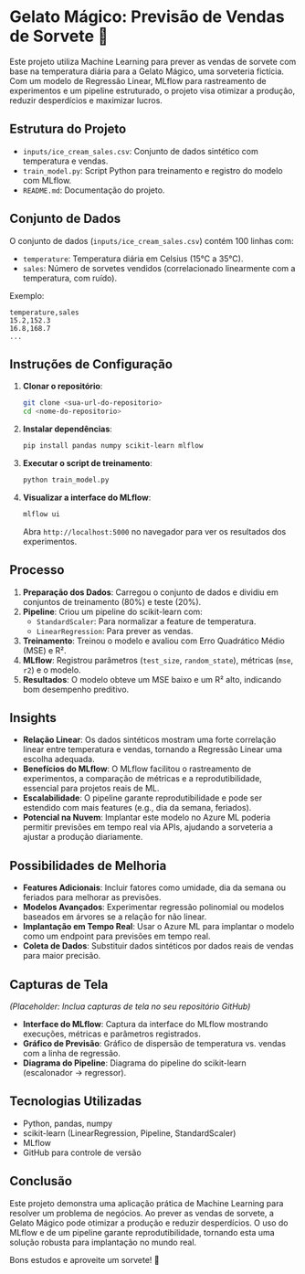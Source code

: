 # Gelato Mágico: Previsão de Vendas de Sorvete 🍦

Este projeto utiliza Machine Learning para prever as vendas de sorvete com base na temperatura diária para a Gelato Mágico, uma sorveteria fictícia. Com um modelo de Regressão Linear, MLflow para rastreamento de experimentos e um pipeline estruturado, o projeto visa otimizar a produção, reduzir desperdícios e maximizar lucros.

## Estrutura do Projeto
- `inputs/ice_cream_sales.csv`: Conjunto de dados sintético com temperatura e vendas.
- `train_model.py`: Script Python para treinamento e registro do modelo com MLflow.
- `README.md`: Documentação do projeto.

## Conjunto de Dados
O conjunto de dados (`inputs/ice_cream_sales.csv`) contém 100 linhas com:
- `temperature`: Temperatura diária em Celsius (15°C a 35°C).
- `sales`: Número de sorvetes vendidos (correlacionado linearmente com a temperatura, com ruído).

Exemplo:
```
temperature,sales
15.2,152.3
16.8,168.7
...
```

## Instruções de Configuração
1. **Clonar o repositório**:
   ```bash
   git clone <sua-url-do-repositorio>
   cd <nome-do-repositorio>
   ```
2. **Instalar dependências**:
   ```bash
   pip install pandas numpy scikit-learn mlflow
   ```
3. **Executar o script de treinamento**:
   ```bash
   python train_model.py
   ```
4. **Visualizar a interface do MLflow**:
   ```bash
   mlflow ui
   ```
   Abra `http://localhost:5000` no navegador para ver os resultados dos experimentos.

## Processo
1. **Preparação dos Dados**: Carregou o conjunto de dados e dividiu em conjuntos de treinamento (80%) e teste (20%).
2. **Pipeline**: Criou um pipeline do scikit-learn com:
   - `StandardScaler`: Para normalizar a feature de temperatura.
   - `LinearRegression`: Para prever as vendas.
3. **Treinamento**: Treinou o modelo e avaliou com Erro Quadrático Médio (MSE) e R².
4. **MLflow**: Registrou parâmetros (`test_size`, `random_state`), métricas (`mse`, `r2`) e o modelo.
5. **Resultados**: O modelo obteve um MSE baixo e um R² alto, indicando bom desempenho preditivo.

## Insights
- **Relação Linear**: Os dados sintéticos mostram uma forte correlação linear entre temperatura e vendas, tornando a Regressão Linear uma escolha adequada.
- **Benefícios do MLflow**: O MLflow facilitou o rastreamento de experimentos, a comparação de métricas e a reprodutibilidade, essencial para projetos reais de ML.
- **Escalabilidade**: O pipeline garante reprodutibilidade e pode ser estendido com mais features (e.g., dia da semana, feriados).
- **Potencial na Nuvem**: Implantar este modelo no Azure ML poderia permitir previsões em tempo real via APIs, ajudando a sorveteria a ajustar a produção diariamente.

## Possibilidades de Melhoria
- **Features Adicionais**: Incluir fatores como umidade, dia da semana ou feriados para melhorar as previsões.
- **Modelos Avançados**: Experimentar regressão polinomial ou modelos baseados em árvores se a relação for não linear.
- **Implantação em Tempo Real**: Usar o Azure ML para implantar o modelo como um endpoint para previsões em tempo real.
- **Coleta de Dados**: Substituir dados sintéticos por dados reais de vendas para maior precisão.

## Capturas de Tela
*(Placeholder: Inclua capturas de tela no seu repositório GitHub)*
- **Interface do MLflow**: Captura da interface do MLflow mostrando execuções, métricas e parâmetros registrados.
- **Gráfico de Previsão**: Gráfico de dispersão de temperatura vs. vendas com a linha de regressão.
- **Diagrama do Pipeline**: Diagrama do pipeline do scikit-learn (escalonador → regressor).

## Tecnologias Utilizadas
- Python, pandas, numpy
- scikit-learn (LinearRegression, Pipeline, StandardScaler)
- MLflow
- GitHub para controle de versão

## Conclusão
Este projeto demonstra uma aplicação prática de Machine Learning para resolver um problema de negócios. Ao prever as vendas de sorvete, a Gelato Mágico pode otimizar a produção e reduzir desperdícios. O uso do MLflow e de um pipeline garante reprodutibilidade, tornando esta uma solução robusta para implantação no mundo real.

Bons estudos e aproveite um sorvete! 🍦
